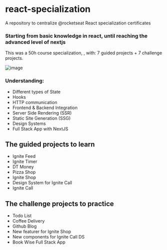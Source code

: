 # react-specialization
A repository to centralize @rocketseat React specialization certificates

### Starting from basic knowledge in react, until reaching the advanced level of nextjs
This was a 50h course specialization, , with: 7 guided projects + 7 challenge projects. 

![image](https://github.com/user-attachments/assets/9c928378-5c82-4d76-945f-244e024587a3)

### Understanding:
- Different types of State
- Hooks
- HTTP communication
- Frontend & Backend Integration
- Server Side Rendering (SSR)
- Static Site Generation (SSG)
- Design Systems
- Full Stack App with NextJS

## The guided projects to learn
- Ignite Feed
- Ignite Timer
- DT Money
- Pizza Shop
- Ignite Shop
- Design System for Ignite Call
- Ignite Call

## The challenge projects to practice
- Todo List
- Coffee Delivery
- Github Blog
- New featurer for Ignite Shop
- New components for Ignite Call DS
- Book Wise Full Stack App
